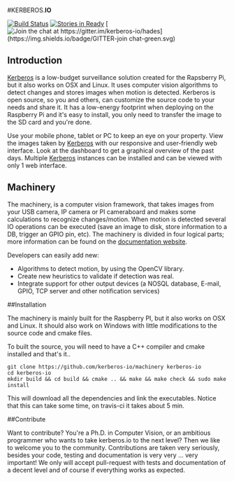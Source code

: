 #KERBEROS.**IO**

[![Build Status](https://travis-ci.org/kerberos-io/machinery.svg)](https://travis-ci.org/kerberos-io/machinery) [![Stories in Ready](https://badge.waffle.io/kerberos-io/machinery.svg?label=ready&title=Ready)](http://waffle.io/kerberos-io/machinery)  [![Join the chat at https://gitter.im/kerberos-io/hades](https://img.shields.io/badge/GITTER-join chat-green.svg)](https://gitter.im/kerberos-io/hades?utm_source=badge&utm_medium=badge&utm_campaign=pr-badge&utm_content=badge)

## Introduction

[Kerberos](http://kerberos.io) is a low-budget surveillance solution created for the Rapsberry Pi, but it also works on OSX and Linux. It uses computer vision algorithms to detect changes and stores images when motion is detected. Kerberos is open source, so you and others, can customize the source code to your needs and share it. It has a low-energy footprint when deploying on the Raspberry Pi and it's easy to install, you only need to transfer the image to the SD card and you're done.

Use your mobile phone, tablet or PC to keep an eye on your property. View the images taken by [Kerberos](http://kerberos.io) with our responsive and user-friendly web interface. Look at the dashboard to get a graphical overview of the past days. Multiple [Kerberos](http://kerberos.io) instances can be installed and can be viewed with only 1 web interface.

## Machinery

The machinery, is a computer vision framework, that takes images from your USB camera, IP camera or PI cameraboard and makes some calculations to recognize changes/motion. When motion is detected several IO operations can be executed (save an image to disk, store information to a DB, trigger an GPIO pin, etc). The machinery is divided in four logical parts; more information can be found on the [documentation website](http://doc.kerberos.io).

Developers can easily add new:

- Algorithms to detect motion, by using the OpenCV library.
- Create new heuristics to validate if detection was real.
- Integrate support for other output devices (a NOSQL database, E-mail, GPIO, TCP server and other notification services)

##Installation

The machinery is mainly built for the Raspberry PI, but it also works on OSX and Linux. It should also work on Windows with little modifications to the source code and cmake files.

To built the source, you will need to have a C++ compiler and cmake installed and that's it..


    git clone https://github.com/kerberos-io/machinery kerberos-io
    cd kerberos-io
    mkdir build && cd build && cmake .. && make && make check && sudo make install


This will download all the dependencies and link the executables. Notice that this can take some time, on travis-ci it takes about 5 min.

##Contribute

Want to contribute? You're a Ph.D. in Computer Vision, or an ambitious programmer who wants to take kerberos.io to the next level? Then we like to welcome you to the community. Contributions are taken very seriously, besides your code, testing and documentation is very very ... very important! We only will accept pull-request with tests and documentation of a decent level and of course if everything works as expected. 
